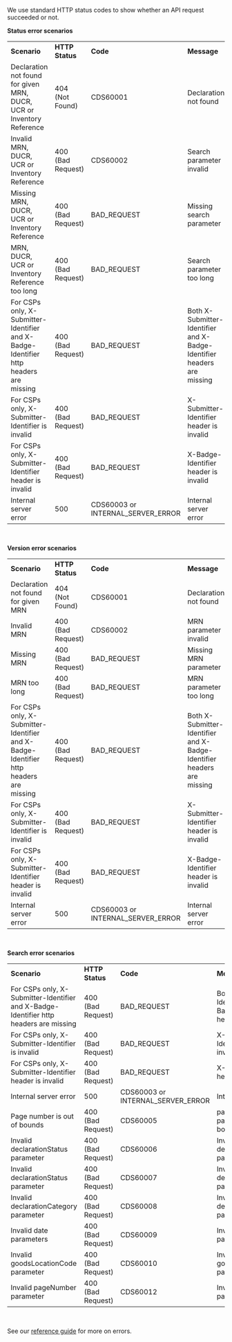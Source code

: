 We use standard HTTP status codes to show whether an API request succeeded or not. 

**Status error scenarios**

<table>
  <tbody>
    <tr>
      <td><b>Scenario</b></td>
      <td><b>HTTP Status</b></td>
      <td><b>Code</b></td>
      <td><b>Message</b></td>
    </tr>
    <tr>
      <td>Declaration not found for given MRN, DUCR, UCR or Inventory Reference</td>
      <td>404 (Not Found)</td>
      <td>CDS60001</td>
      <td>Declaration not found</td>
    </tr>
    <tr>
      <td>Invalid MRN, DUCR, UCR or Inventory Reference</td>
      <td>400 (Bad Request)</td>
      <td>CDS60002</td>
      <td>Search parameter invalid</td>
    </tr>
    <tr>
      <td>Missing MRN, DUCR, UCR or Inventory Reference</td>
      <td>400 (Bad Request)</td>
      <td>BAD_REQUEST</td>
      <td>Missing search parameter</td>
    </tr>
    <tr>
      <td>MRN, DUCR, UCR or Inventory Reference too long</td>
      <td>400 (Bad Request)</td>
      <td>BAD_REQUEST</td>
      <td>Search parameter too long</td>
    </tr>
    <tr>
      <td>For CSPs only, X-Submitter-Identifier and X-Badge-Identifier http headers are missing</td>
      <td>400 (Bad Request)</td>
      <td>BAD_REQUEST</td>
      <td>Both X-Submitter-Identifier and X-Badge-Identifier headers are missing</td>
    </tr>
    <tr>
      <td>For CSPs only, X-Submitter-Identifier is invalid</td>
      <td>400 (Bad Request)</td>
      <td>BAD_REQUEST</td>
      <td>X-Submitter-Identifier header is invalid</td>
    </tr>
    <tr>
      <td>For CSPs only, X-Submitter-Identifier header is invalid</td>
      <td>400 (Bad Request)</td>
      <td>BAD_REQUEST</td>
      <td>X-Badge-Identifier header is invalid</td>
    </tr>
    <tr>
      <td>Internal server error</td>
      <td>500</td>
      <td>CDS60003 or INTERNAL_SERVER_ERROR</td>
      <td>Internal server error</td>
    </tr>
  </tbody>
</table>
<br>

**Version error scenarios**

<table>
  <tbody>
    <tr>
      <td><b>Scenario</b></td>
      <td><b>HTTP Status</b></td>
      <td><b>Code</b></td>
      <td><b>Message</b></td>
    </tr>
    <tr>
      <td>Declaration not found for given MRN</td>
      <td>404 (Not Found)</td>
      <td>CDS60001</td>
      <td>Declaration not found</td>
    </tr>
    <tr>
      <td>Invalid MRN</td>
      <td>400 (Bad Request)</td>
      <td>CDS60002</td>
      <td>MRN parameter invalid</td>
    </tr>
    <tr>
      <td>Missing MRN</td>
      <td>400 (Bad Request)</td>
      <td>BAD_REQUEST</td>
      <td>Missing MRN parameter</td>
    </tr>
    <tr>
      <td>MRN too long</td>
      <td>400 (Bad Request)</td>
      <td>BAD_REQUEST</td>
      <td>MRN parameter too long</td>
    </tr>
    <tr>
      <td>For CSPs only, X-Submitter-Identifier and X-Badge-Identifier http headers are missing</td>
      <td>400 (Bad Request)</td>
      <td>BAD_REQUEST</td>
      <td>Both X-Submitter-Identifier and X-Badge-Identifier headers are missing</td>
    </tr>
    <tr>
      <td>For CSPs only, X-Submitter-Identifier is invalid</td>
      <td>400 (Bad Request)</td>
      <td>BAD_REQUEST</td>
      <td>X-Submitter-Identifier header is invalid</td>
    </tr>
    <tr>
      <td>For CSPs only, X-Submitter-Identifier header is invalid</td>
      <td>400 (Bad Request)</td>
      <td>BAD_REQUEST</td>
      <td>X-Badge-Identifier header is invalid</td>
    </tr>
    <tr>
      <td>Internal server error</td>
      <td>500</td>
      <td>CDS60003 or INTERNAL_SERVER_ERROR</td>
      <td>Internal server error</td>
    </tr>
  </tbody>
</table>
<br>

**Search error scenarios**

<table>
  <tbody>
    <tr>
      <td><b>Scenario</b></td>
      <td><b>HTTP Status</b></td>
      <td><b>Code</b></td>
      <td><b>Message</b></td>
    </tr>
    <tr>
      <td>For CSPs only, X-Submitter-Identifier and X-Badge-Identifier http headers are missing</td>
      <td>400 (Bad Request)</td>
      <td>BAD_REQUEST</td>
      <td>Both X-Submitter-Identifier and X-Badge-Identifier headers are missing</td>
    </tr>
    <tr>
      <td>For CSPs only, X-Submitter-Identifier is invalid</td>
      <td>400 (Bad Request)</td>
      <td>BAD_REQUEST</td>
      <td>X-Submitter-Identifier header is invalid</td>
    </tr>
    <tr>
      <td>For CSPs only, X-Submitter-Identifier header is invalid</td>
      <td>400 (Bad Request)</td>
      <td>BAD_REQUEST</td>
      <td>X-Badge-Identifier header is invalid</td>
    </tr>
    <tr>
      <td>Internal server error</td>
      <td>500</td>
      <td>CDS60003 or INTERNAL_SERVER_ERROR</td>
      <td>Internal server error</td>
    </tr>
    <tr>
      <td>Page number is out of bounds</td>
      <td>400 (Bad Request)</td>
      <td>CDS60005</td>
      <td>pageNumber parameter out of bounds</td>
    </tr>
    <tr>
      <td>Invalid declarationStatus parameter</td>
      <td>400 (Bad Request)</td>
      <td>CDS60006</td>
      <td>Invalid declarationStatus parameter</td>
    </tr>
    <tr>
      <td>Invalid declarationStatus parameter</td>
      <td>400 (Bad Request)</td>
      <td>CDS60007</td>
      <td>Invalid declarationStatus parameter</td>
    </tr>
    <tr>
      <td>Invalid declarationCategory parameter</td>
      <td>400 (Bad Request)</td>
      <td>CDS60008</td>
      <td>Invalid declarationCategory parameter</td>
    </tr>
    <tr>
      <td>Invalid date parameters</td>
      <td>400 (Bad Request)</td>
      <td>CDS60009</td>
      <td>Invalid date parameters</td>
    </tr>
    <tr>
      <td>Invalid goodsLocationCode parameter</td>
      <td>400 (Bad Request)</td>
      <td>CDS60010</td>
      <td>Invalid goodsLocationCode parameter</td>
    </tr>
    <tr>
      <td>Invalid pageNumber parameter</td>
      <td>400 (Bad Request)</td>
      <td>CDS60012</td>
      <td>Invalid pageNumber parameter</td>
    </tr>
  </tbody>
</table>
<br>

See our [reference guide](/api-documentation/docs/reference-guide#errors) for more on errors.
